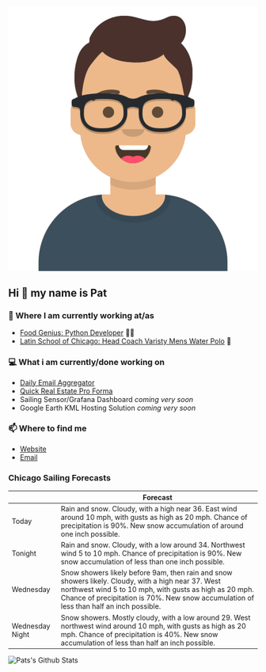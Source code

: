 [![Social banner for p-j-falconer](https://raw.githubusercontent.com/P-J-FALCONER/P-J-FALCONER/master/assets/avataaars.svg)](https://patfalconer.com/)
## Hi :wave: my name is Pat

### 💼 Where I am currently working at/as
- [Food Genius: Python Developer](https://getfoodgenius.com/) 🍔🐍
- [Latin School of Chicago: Head Coach Varisty Mens Water Polo](https://www.latinschool.org/) 🤽


### 💻 What i am currently/done working on
 - [Daily Email Aggregator](https://github.com/P-J-FALCONER/dott_daily_mail)
 - [Quick Real Estate Pro Forma](https://github.com/P-J-FALCONER/henry)
 - Sailing Sensor/Grafana Dashboard *coming very soon*
 - Google Earth KML Hosting Solution *coming very soon*

### 📫 Where to find me
 - [Website](https://patfalconer.com/)
 - [Email](mailto:patrick.j.falconer@gmail.com)


### Chicago Sailing Forecasts
|   | Forecast  |
|---|---|
| Today | Rain and snow. Cloudy, with a high near 36. East wind around 10 mph, with gusts as high as 20 mph. Chance of precipitation is 90%. New snow accumulation of around one inch possible. |
| Tonight | Rain and snow. Cloudy, with a low around 34. Northwest wind 5 to 10 mph. Chance of precipitation is 90%. New snow accumulation of less than one inch possible. |
| Wednesday | Snow showers likely before 9am, then rain and snow showers likely. Cloudy, with a high near 37. West northwest wind 5 to 10 mph, with gusts as high as 20 mph. Chance of precipitation is 70%. New snow accumulation of less than half an inch possible. |
| Wednesday Night | Snow showers. Mostly cloudy, with a low around 29. West northwest wind around 10 mph, with gusts as high as 20 mph. Chance of precipitation is 40%. New snow accumulation of less than half an inch possible. |

![Pats's Github Stats](https://github-readme-stats.vercel.app/api?username=p-j-falconer&show_icons=true&theme=radical)
